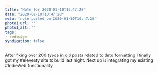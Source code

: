 ```yaml
---
title: "Note for 2020-01-10T10:47:28"
date: "2020-01-10T10:47:28"
meta: "note posted on 2020-01-10T10:47:28"
photo1_url: ""
photo1_alt: ""
tags:
- redesign
syndication: false
---
```

After fixing over 200 typos in old posts related to date formatting I finally got my #eleventy site to build last night. Next up is integrating my existing #IndieWeb functionality.
